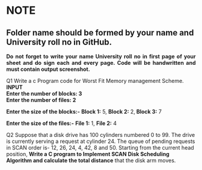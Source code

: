 <h1><B>NOTE</B></H2>
<h2>Folder name should be formed by your name and University roll no in GitHub.</h2>
<B><p align=justify>Do not forget to write your name University roll no in first page of your sheet and do sign each and every page.
  <b>Code will be handwritten and must contain output screenshot</b>.</B></P>




Q1 Write a c Program code for Worst Fit Memory management Scheme.
<b><br>INPUT</b>
<br><b>Enter the number of blocks: 3
<br>Enter the number of files: 2</b>

<b>Enter the size of the blocks:-</b>
<b>Block 1:</b> 5, <b>Block 2:</b> 2,<b> Block 3:</b> 7

<b>Enter the size of the files:-</b>
<b>File 1:</b> 1, <b>File 2:</b> 4


<p>Q2 Suppose that a disk drive has 100 cylinders numbered 0 to 99. The drive is currently serving a request at cylinder 24. The queue of pending requests in SCAN order is- 12, 26, 24, 4, 42, 8 and 50. Starting from the current head position, <b>Write a C program to  Implement SCAN Disk Scheduling Algorithm and calculate the total distance</b> that the disk arm moves.</p>


